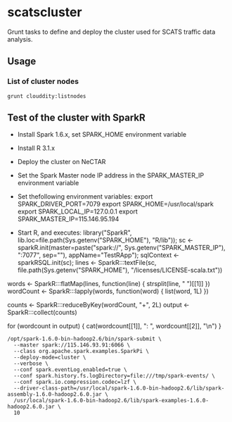 # scatscluster

Grunt tasks to define and deploy the cluster used for SCATS traffic data analysis.

## Usage

### List of cluster nodes

`grunt clouddity:listnodes`


## Test of the cluster with SparkR

* Install Spark 1.6.x, set SPARK_HOME environment variable 
* Install R 3.1.x
* Deploy the cluster on NeCTAR
* Set the Spark Master node IP address in the SPARK_MASTER_IP environment variable
* Set thefollowing environment variables:
export SPARK_DRIVER_PORT=7079
export SPARK_HOME=/usr/local/spark
export SPARK_LOCAL_IP=127.0.0.1
export  SPARK_MASTER_IP=115.146.95.194

* Start R, and executes:
library("SparkR", lib.loc=file.path(Sys.getenv("SPARK_HOME"), "R/lib")); 
sc <- sparkR.init(master=paste("spark://", Sys.getenv("SPARK_MASTER_IP"), ":7077", sep=""), appName="TestRApp");
sqlContext <- sparkRSQL.init(sc);
lines <- SparkR:::textFile(sc, file.path(Sys.getenv("SPARK_HOME"), "/licenses/LICENSE-scala.txt"))

words <- SparkR:::flatMap(lines,
                 function(line) {
                   strsplit(line, " ")[[1]]
                 })
wordCount <- SparkR:::lapply(words, function(word) { list(word, 1L) })

counts <- SparkR:::reduceByKey(wordCount, "+", 2L)
output <- SparkR:::collect(counts)

for (wordcount in output) {
  cat(wordcount[[1]], ": ", wordcount[[2]], "\n")
}

```
/opt/spark-1.6.0-bin-hadoop2.6/bin/spark-submit \
  --master spark://115.146.93.91:6066 \
  --class org.apache.spark.examples.SparkPi \
  --deploy-mode=cluster \
  --verbose \
  --conf spark.eventLog.enabled=true \
  --conf spark.history.fs.logDirectory=file:///tmp/spark-events/ \
  --conf spark.io.compression.codec=lzf \
  --driver-class-path=/usr/local/spark-1.6.0-bin-hadoop2.6/lib/spark-assembly-1.6.0-hadoop2.6.0.jar \
  /usr/local/spark-1.6.0-bin-hadoop2.6/lib/spark-examples-1.6.0-hadoop2.6.0.jar \
  10
```
